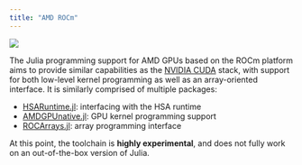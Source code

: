 ```yaml
---
title: "AMD ROCm"
---
```


[![][docs-master-img]][docs-master-url]

[docs-master-img]: https://img.shields.io/badge/docs-master-blue.svg
[docs-master-url]: https://juliagpu.gitlab.io/AMDGPUnative.jl/

The Julia programming support for AMD GPUs based on the ROCm platform aims to provide
similar capabilities as the [NVIDIA CUDA](/cuda/) stack, with support for both low-level
kernel programming as well as an array-oriented interface. It is similarly comprised of
multiple packages:

- [HSARuntime.jl](https://github.com/JuliaGPU/HSARuntime.jl): interfacing with the HSA runtime
- [AMDGPUnative.jl](https://github.com/JuliaGPU/AMDGPUnative.jl): GPU kernel programming support
- [ROCArrays.jl](https://github.com/JuliaGPU/ROCArrays.jl): array programming interface

At this point, the toolchain is **highly experimental**, and does not fully work on an
out-of-the-box version of Julia.
